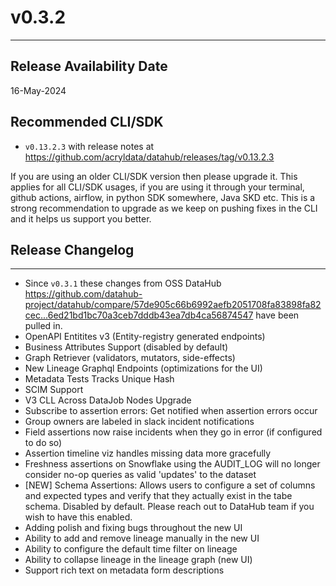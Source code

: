 # v0.3.2
---

Release Availability Date
---
16-May-2024

Recommended CLI/SDK
---
- `v0.13.2.3` with release notes at https://github.com/acryldata/datahub/releases/tag/v0.13.2.3

If you are using an older CLI/SDK version then please upgrade it. This applies for all CLI/SDK usages, if you are using it through your terminal, github actions, airflow, in python SDK somewhere, Java SKD etc. This is a strong recommendation to upgrade as we keep on pushing fixes in the CLI and it helps us support you better.

## Release Changelog
---
- Since `v0.3.1` these changes from OSS DataHub https://github.com/datahub-project/datahub/compare/57de905c66b6992aefb2051708fa83898fa82cec...6ed21bd1bc70a3ceb7dddb43ea7db4ca56874547 have been pulled in.
- OpenAPI Entitites v3 (Entity-registry generated endpoints)
- Business Attributes Support (disabled by default)
- Graph Retriever (validators, mutators, side-effects)
- New Lineage Graphql Endpoints (optimizations for the UI)
- Metadata Tests Tracks Unique Hash
- SCIM Support
- V3 CLL Across DataJob Nodes Upgrade
- Subscribe to assertion errors: Get notified when assertion errors occur
- Group owners are labeled in slack incident notifications
- Field assertions now raise incidents when they go in error (if configured to do so)
- Assertion timeline viz handles missing data more gracefully
- Freshness assertions on Snowflake using the AUDIT_LOG will no longer consider no-op queries as valid 'updates' to the dataset
- [NEW] Schema Assertions: Allows users to configure a set of columns and expected types and verify that they actually exist in the tabe schema. Disabled by default. Please reach out to DataHub team if you wish to have this enabled.
- Adding polish and fixing bugs throughout the new UI
- Ability to add and remove lineage manually in the new UI
- Ability to configure the default time filter on lineage
- Ability to collapse lineage in the lineage graph (new UI)
- Support rich text on metadata form descriptions
